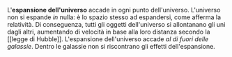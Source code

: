 L'**espansione dell'universo** accade in ogni punto dell'universo. L'universo non si espande *in* nulla: è lo spazio stesso ad espandersi, come afferma la relatività. Di conseguenza, tutti gli oggetti dell'universo si allontanano gli uni dagli altri, aumentando di velocità in base alla loro distanza secondo la [[legge di Hubble]]. L'espansione dell'universo accade *al di fuori delle galassie*. Dentro le galassie non si riscontrano gli effetti dell'espansione.